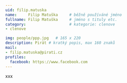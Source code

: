 ```yaml
---
uid: filip.matuska
name:     Filip Matuška  	# běžně používáné jméno
fullname: Filip Matuška 	# jméno s tituly etc.
category:                   # kategorie: clenove
- clenove

img: people/ppp.jpg   # 165 x 220
description: Pirát # kratký popis, max 160 znaků
mail:
- filip.matuska@pirati.cz
profiles:
  facebook: https://www.facebook.com
---
```


xxx
